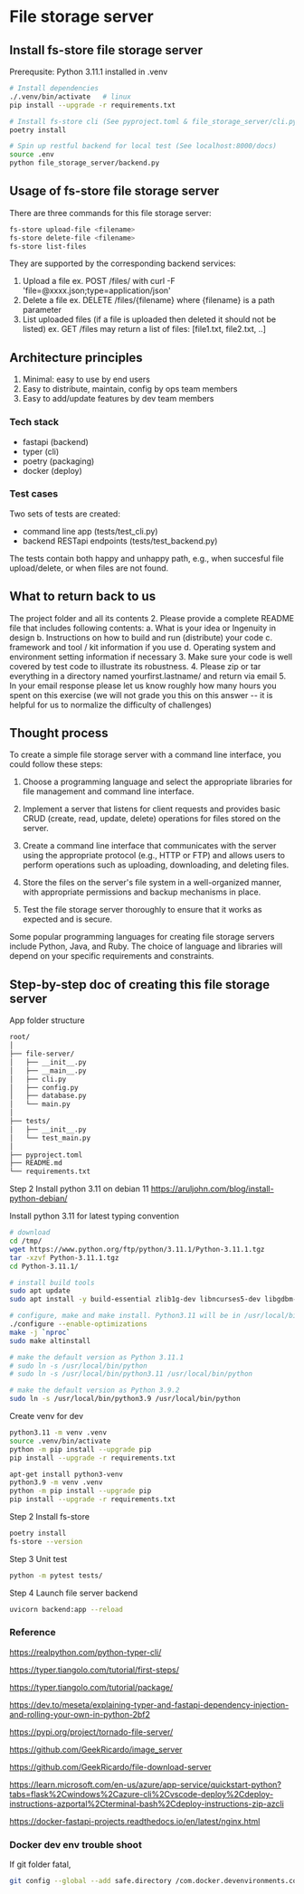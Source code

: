 # File storage server

## Install fs-store file storage server

Prerequsite: Python 3.11.1 installed in .venv

```bash
# Install dependencies
./.venv/bin/activate   # linux
pip install --upgrade -r requirements.txt

# Install fs-store cli (See pyproject.toml & file_storage_server/cli.py)
poetry install

# Spin up restful backend for local test (See localhost:8000/docs)
source .env
python file_storage_server/backend.py
```

## Usage of fs-store file storage server

There are three commands for this file storage server:

```bash
fs-store upload-file <filename>
fs-store delete-file <filename>
fs-store list-files
```

They are supported by the corresponding backend services:

1. Upload a file ex. POST /files/ with curl -F 'file=@xxxx.json;type=application/json'
2. Delete a file ex. DELETE /files/{filename} where {filename} is a path parameter
3. List uploaded files (if a file is uploaded then deleted it should not be listed) ex. GET /files may return a list of files: [file1.txt, file2.txt, ..]

## Architecture principles

1. Minimal: easy to use by end users
2. Easy to distribute, maintain, config by ops team members
3. Easy to add/update features by dev team members

### Tech stack

- fastapi (backend)
- typer (cli)
- poetry (packaging)
- docker (deploy)

### Test cases

Two sets of tests are created:

- command line app (tests/test_cli.py)
- backend RESTapi endpoints (tests/test_backend.py)

The tests contain both happy and unhappy path, e.g., when succesful file upload/delete, or when files are not found.

## What to return back to us

The project folder and all its contents
2. Please provide a complete README file that includes following contents:
a. What is your idea or Ingenuity in design
b. Instructions on how to build and run (distribute) your code
c. framework and tool / kit information if you use
d. Operating system and environment setting information if necessary
3. Make sure your code is well covered by test code to illustrate its robustness.
4. Please zip or tar everything in a directory named yourfirst.lastname/ and return
via email
5. In your email response please let us know roughly how many hours you spent on
this exercise (we will not grade you this on this answer -- it is helpful for us to
normalize the difficulty of challenges)

## Thought process

To create a simple file storage server with a command line interface, you could follow these steps:

1. Choose a programming language and select the appropriate libraries for file management and command line interface.

2. Implement a server that listens for client requests and provides basic CRUD (create, read, update, delete) operations for files stored on the server.

3. Create a command line interface that communicates with the server using the appropriate protocol (e.g., HTTP or FTP) and allows users to perform operations such as uploading, downloading, and deleting files.

4. Store the files on the server's file system in a well-organized manner, with appropriate permissions and backup mechanisms in place.

5. Test the file storage server thoroughly to ensure that it works as expected and is secure.

Some popular programming languages for creating file storage servers include Python, Java, and Ruby. The choice of language and libraries will depend on your specific requirements and constraints.

## Step-by-step doc of creating this file storage server

App folder structure

```md
root/
│
├── file-server/
│   ├── __init__.py
│   ├── __main__.py
│   ├── cli.py
│   ├── config.py
│   ├── database.py
│   └── main.py
│
├── tests/
│   ├── __init__.py
│   └── test_main.py
│
├── pyproject.toml
├── README.md
└── requirements.txt
```

Step 2 Install python 3.11 on debian 11
<https://aruljohn.com/blog/install-python-debian/>

Install python 3.11 for latest typing convention

```bash
# download
cd /tmp/
wget https://www.python.org/ftp/python/3.11.1/Python-3.11.1.tgz
tar -xzvf Python-3.11.1.tgz
cd Python-3.11.1/

# install build tools
sudo apt update
sudo apt install -y build-essential zlib1g-dev libncurses5-dev libgdbm-dev libnss3-dev libssl-dev libreadline-dev libffi-dev

# configure, make and make install. Python3.11 will be in /usr/local/bin/python3.11
./configure --enable-optimizations
make -j `nproc`
sudo make altinstall

# make the default version as Python 3.11.1 
# sudo ln -s /usr/local/bin/python
# sudo ln -s /usr/local/bin/python3.11 /usr/local/bin/python

# make the default version as Python 3.9.2 
sudo ln -s /usr/local/bin/python3.9 /usr/local/bin/python
```

Create venv for dev

```bash
python3.11 -m venv .venv
source .venv/bin/activate
python -m pip install --upgrade pip
pip install --upgrade -r requirements.txt
```

```bash
apt-get install python3-venv
python3.9 -m venv .venv
python -m pip install --upgrade pip
pip install --upgrade -r requirements.txt
```

Step 2 Install fs-store

```bash
poetry install 
fs-store --version
```

Step 3 Unit test

```bash
python -m pytest tests/
```

Step 4 Launch file server backend

```bash
uvicorn backend:app --reload
```

### Reference

<https://realpython.com/python-typer-cli/>

<https://typer.tiangolo.com/tutorial/first-steps/>

<https://typer.tiangolo.com/tutorial/package/>

<https://dev.to/meseta/explaining-typer-and-fastapi-dependency-injection-and-rolling-your-own-in-python-2bf2>

<https://pypi.org/project/tornado-file-server/>

<https://github.com/GeekRicardo/image_server>

<https://github.com/GeekRicardo/file-download-server>

<https://learn.microsoft.com/en-us/azure/app-service/quickstart-python?tabs=flask%2Cwindows%2Cazure-cli%2Cvscode-deploy%2Cdeploy-instructions-azportal%2Cterminal-bash%2Cdeploy-instructions-zip-azcli>

<https://docker-fastapi-projects.readthedocs.io/en/latest/nginx.html>

### Docker dev env trouble shoot

If git folder fatal,

```bash
git config --global --add safe.directory /com.docker.devenvironments.code
```
